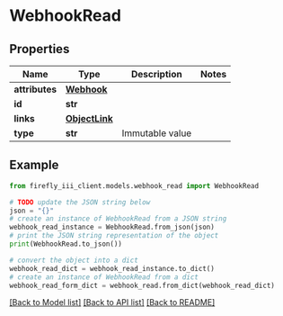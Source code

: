 # WebhookRead


## Properties

Name | Type | Description | Notes
------------ | ------------- | ------------- | -------------
**attributes** | [**Webhook**](Webhook.md) |  | 
**id** | **str** |  | 
**links** | [**ObjectLink**](ObjectLink.md) |  | 
**type** | **str** | Immutable value | 

## Example

```python
from firefly_iii_client.models.webhook_read import WebhookRead

# TODO update the JSON string below
json = "{}"
# create an instance of WebhookRead from a JSON string
webhook_read_instance = WebhookRead.from_json(json)
# print the JSON string representation of the object
print(WebhookRead.to_json())

# convert the object into a dict
webhook_read_dict = webhook_read_instance.to_dict()
# create an instance of WebhookRead from a dict
webhook_read_form_dict = webhook_read.from_dict(webhook_read_dict)
```
[[Back to Model list]](../README.md#documentation-for-models) [[Back to API list]](../README.md#documentation-for-api-endpoints) [[Back to README]](../README.md)


